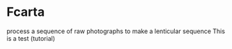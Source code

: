 # Fcarta
process a sequence of raw photographs to make a lenticular sequence
This is a test (tutorial)
